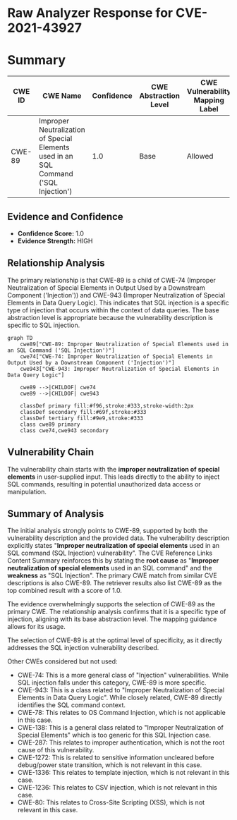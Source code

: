 # Raw Analyzer Response for CVE-2021-43927

# Summary

| CWE ID | CWE Name | Confidence | CWE Abstraction Level | CWE Vulnerability Mapping Label | CWE-Vulnerability Mapping Notes |
|---|---|---|---|---|---|
| CWE-89 | Improper Neutralization of Special Elements used in an SQL Command ('SQL Injection') | 1.0 | Base | Allowed | Primary CWE |

## Evidence and Confidence

*   **Confidence Score:** 1.0
*   **Evidence Strength:** HIGH

## Relationship Analysis
The primary relationship is that CWE-89 is a child of CWE-74 (Improper Neutralization of Special Elements in Output Used by a Downstream Component ('Injection')) and CWE-943 (Improper Neutralization of Special Elements in Data Query Logic). This indicates that SQL injection is a specific type of injection that occurs within the context of data queries. The base abstraction level is appropriate because the vulnerability description is specific to SQL injection.

```mermaid
graph TD
    cwe89["CWE-89: Improper Neutralization of Special Elements used in an SQL Command ('SQL Injection')"]
    cwe74["CWE-74: Improper Neutralization of Special Elements in Output Used by a Downstream Component ('Injection')"]
    cwe943["CWE-943: Improper Neutralization of Special Elements in Data Query Logic"]
    
    cwe89 -->|CHILDOF| cwe74
    cwe89 -->|CHILDOF| cwe943
    
    classDef primary fill:#f96,stroke:#333,stroke-width:2px
    classDef secondary fill:#69f,stroke:#333
    classDef tertiary fill:#9e9,stroke:#333
    class cwe89 primary
    class cwe74,cwe943 secondary
```

## Vulnerability Chain
The vulnerability chain starts with the **improper neutralization of special elements** in user-supplied input. This leads directly to the ability to inject SQL commands, resulting in potential unauthorized data access or manipulation.

## Summary of Analysis
The initial analysis strongly points to CWE-89, supported by both the vulnerability description and the provided data. The vulnerability description explicitly states "**Improper neutralization of special elements** used in an SQL command (SQL Injection) vulnerability". The CVE Reference Links Content Summary reinforces this by stating the **root cause** as "**Improper neutralization of special elements** used in an SQL command" and the **weakness** as "SQL Injection". The primary CWE match from similar CVE descriptions is also CWE-89. The retriever results also list CWE-89 as the top combined result with a score of 1.0.

The evidence overwhelmingly supports the selection of CWE-89 as the primary CWE. The relationship analysis confirms that it is a specific type of injection, aligning with its base abstraction level. The mapping guidance allows for its usage.

The selection of CWE-89 is at the optimal level of specificity, as it directly addresses the SQL injection vulnerability described.

Other CWEs considered but not used:

*   CWE-74: This is a more general class of "Injection" vulnerabilities. While SQL injection falls under this category, CWE-89 is more specific.
*   CWE-943: This is a class related to "Improper Neutralization of Special Elements in Data Query Logic". While closely related, CWE-89 directly identifies the SQL command context.
*   CWE-78: This relates to OS Command Injection, which is not applicable in this case.
*   CWE-138: This is a general class related to "Improper Neutralization of Special Elements" which is too generic for this SQL Injection case.
*   CWE-287: This relates to improper authentication, which is not the root cause of this vulnerability.
*   CWE-1272: This is related to sensitive information uncleared before debug/power state transition, which is not relevant in this case.
*   CWE-1336: This relates to template injection, which is not relevant in this case.
*   CWE-1236: This relates to CSV injection, which is not relevant in this case.
*   CWE-80: This relates to Cross-Site Scripting (XSS), which is not relevant in this case.